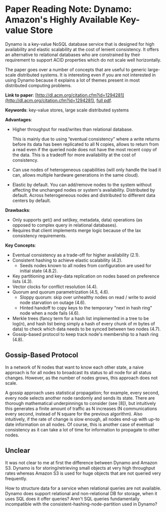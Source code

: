 
# Paper Reading Note: Dynamo: Amazon's Highly Available Key-value Store

Dynamo is a key-value NoSQL database service that is designed for high availability and elastic scalability at the cost of lenient consistency. It offers an alternative to relational databases who are constrained by their requirement to support ACID properties which do not scale well horizontally.

The paper goes over a number of concepts that are useful to generic large-scale distributed systems. It is interesting even if you are not interested in using Dynamo because it explains a lot of themes present in most distributed computing problems.

**Link to paper**: [http://dl.acm.org/citation.cfm?id=1294281](http://dl.acm.org/citation.cfm?id=1294281), [full pdf](http://www.allthingsdistributed.com/files/amazon-dynamo-sosp2007.pdf).

**Keywords**: key-value stores, large scale distributed systems

**Advantages**:

- Higher throughput for read/writes than relational database. 
 
    This is mainly due to using “eventual consistency” where a write returns before its data has been replicated to all N copies, allows to return from a read even if the queried node does not have the most recent copy of the data. This is a tradeoff for more availability at the cost of consistency.

- Can use nodes of heterogeneous capabilities (will only handle the load it can, allows multiple hardware generations in the same cloud).

- Elastic by default. You can add/remove nodes to the system without affecting the unchanged nodes or system's availability.
Distributed by default. Across heterogeneous nodes and distributed to different data centers by default.

**Drawbacks**:

- Only supports get() and set(key, metadata, data) operations (as opposed to complex query in relational databases).
- Requires that client implements merge logic because of the lax consistency requirements.

**Key Concepts**:

- Eventual consistency as a trade-off for higher availability (2.1).
- Consistent hashing to achieve elastic scalability (4.2).
  - Seeds nodes known to all nodes from configuration are used for initial state (4.8.2). 
- Key partitioning and key-data replication on nodes based on preference lists (4.3).
- Vector clocks for conflict resolution (4.4).
- Quorum and quorum parametrization (4.5, 4.6).
  - Sloppy quorum: skip over unhealthy nodes on read / write to avoid node starvation on outage (4.6).
  - Hinted handoff to copy keys to the temporary "next in hash ring" node when a node fails (4.6).
- Merkle trees (fancy term for a hash list implemented in a tree to be log(n), and hash list being simply a hash of every chunk of m bytes of data) to check which data needs to be synced between two nodes (4.7).
- Gossip-based protocol to keep track node's membership to a hash ring (4.8).

## Gossip-Based Protocol

In a network of N nodes that want to know each other state, a naive approach is for all nodes to broadcast its status to all node for all status changes. However, as the number of nodes grows, this approach does not scale.

A gossip approach uses statistical propagation; for example, every second, every node selects another node randomly and sends its state. There are thorough mathematical underpinnings to consider (see [8]), but intuitively this generates a finite amount of traffic as N increases (N communications every second, instead of N square for the previous algorithm). Also intuitively, if the rate of change is slow enough, all nodes end-up with up-to date information on all nodes. Of course, this is another case of eventual consistency as it can take a lot of time for information to propagate to other nodes.

## Unclear

It was not clear to me at first the difference between Dynamo and Amazon S3. Dynamo is for storing/retrieving small objects at very high throughput rates whereas Amazon S3 is used for huge objects that are not queried very frequently.

How to structure data for a service when relational queries are not available. Dynamo does support relational and non-relational DB for storage, when it uses SQL does it offer queries? Aren't SQL queries fundamentally incompatible with the consistent-hashing-node-partition used in Dynamo?
